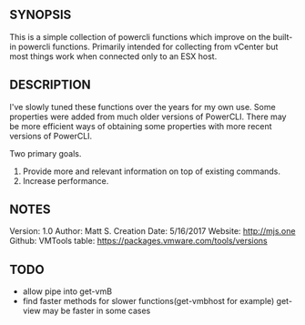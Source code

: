 
## SYNOPSIS
  This is a simple collection of powercli functions which improve on the built-in powercli functions.
  Primarily intended for collecting from vCenter but most things work when connected only to an ESX host.


## DESCRIPTION
  I've slowly tuned these functions over the years for my own use. Some properties were added from much older
  versions of PowerCLI. There may be more efficient ways of obtaining some properties with more recent versions
  of PowerCLI.

  Two primary goals.
  1) Provide more and relevant information on top of existing commands.
  2) Increase performance.

## NOTES
  Version:        1.0
  Author:         Matt S.
  Creation Date:  5/16/2017
  Website:        http://mjs.one
  Github:
  VMTools table:  https://packages.vmware.com/tools/versions

## TODO
 - allow pipe into get-vmB
 - find faster methods for slower functions(get-vmbhost for example)
   get-view may be faster in some cases
